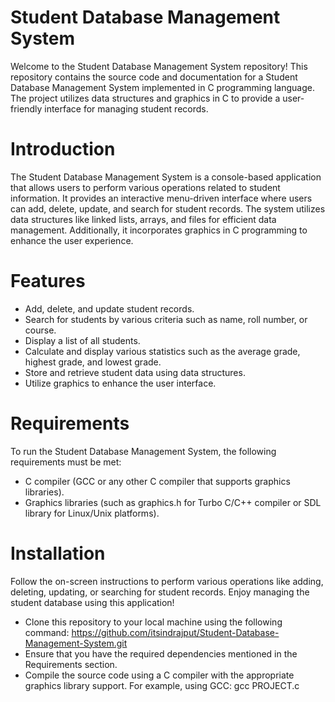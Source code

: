 # Student Database Management System
Welcome to the Student Database Management System repository!
This repository contains the source code and documentation for a Student Database Management System implemented in C programming language. The project utilizes data structures and graphics in C to provide a user-friendly interface for managing student records.

# Introduction
The Student Database Management System is a console-based application that allows users to perform various operations related to student information. It provides an interactive menu-driven interface where users can add, delete, update, and search for student records. The system utilizes data structures like linked lists, arrays, and files for efficient data management. Additionally, it incorporates graphics in C programming to enhance the user experience.

# Features
- Add, delete, and update student records.
- Search for students by various criteria such as name, roll number, or course.
- Display a list of all students.
- Calculate and display various statistics such as the average grade, highest grade, and lowest grade.
- Store and retrieve student data using data structures.
- Utilize graphics to enhance the user interface.

# Requirements
To run the Student Database Management System, the following requirements must be met:
- C compiler (GCC or any other C compiler that supports graphics libraries).
- Graphics libraries (such as graphics.h for Turbo C/C++ compiler or SDL library for Linux/Unix platforms).

# Installation
Follow the on-screen instructions to perform various operations like adding, deleting, updating, or searching for student records.
Enjoy managing the student database using this application!
- Clone this repository to your local machine using the following command:
 https://github.com/itsindrajput/Student-Database-Management-System.git
- Ensure that you have the required dependencies mentioned in the Requirements section.
- Compile the source code using a C compiler with the appropriate graphics library support. For example, using GCC:
gcc PROJECT.c


